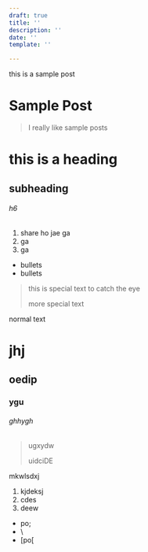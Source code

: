 ```yaml
---
draft: true
title: ''
description: ''
date: ''
template: ''

---
```

this is a sample post

# Sample Post

> I really like sample posts

# this is a heading

## subheading

###### h6

1. share ho jae ga
2. ga
3. ga

* bullets
* bullets

> this is  special text to catch the eye
>
> more special text

normal text

# jhj

## oedip

### ygu

###### ghhygh

> ugxydw
>
> uidciDE

mkwlsdxj

1. kjdeksj
2. cdes
3. deew

* po;
* \\
* \[po\[